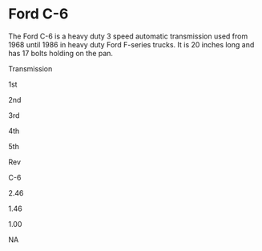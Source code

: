 # Ford C-6

The Ford C-6 is a heavy duty 3 speed automatic transmission used from 1968 until 1986 in heavy duty Ford F-series trucks. It is 20 inches long and has 17 bolts holding on the pan.

Transmission

1st

2nd

3rd

4th

5th

Rev

C-6

2.46

1.46

1.00

NA
